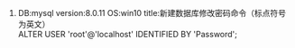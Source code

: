 1. DB:mysql version:8.0.11 OS:win10 title:新建数据库修改密码命令（标点符号为英文）  
   ALTER USER 'root'@'localhost' IDENTIFIED BY 'Password';
